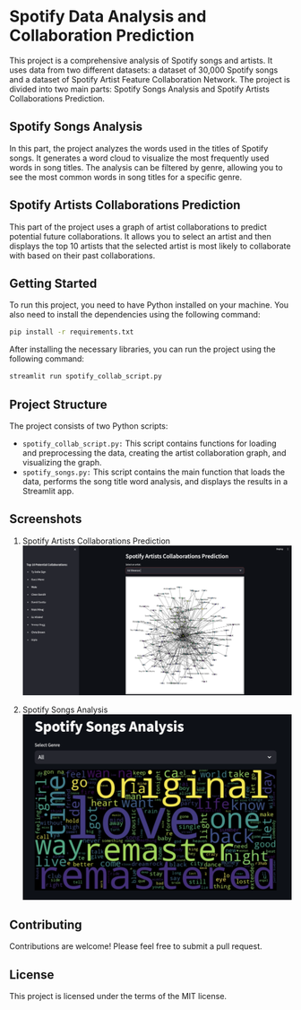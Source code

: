 # Spotify Data Analysis and Collaboration Prediction

This project is a comprehensive analysis of Spotify songs and artists. It uses data from two different datasets: a dataset of 30,000 Spotify songs and a dataset of Spotify Artist Feature Collaboration Network. The project is divided into two main parts: Spotify Songs Analysis and Spotify Artists Collaborations Prediction.

## Spotify Songs Analysis

In this part, the project analyzes the words used in the titles of Spotify songs. It generates a word cloud to visualize the most frequently used words in song titles. The analysis can be filtered by genre, allowing you to see the most common words in song titles for a specific genre.

## Spotify Artists Collaborations Prediction

This part of the project uses a graph of artist collaborations to predict potential future collaborations. It allows you to select an artist and then displays the top 10 artists that the selected artist is most likely to collaborate with based on their past collaborations.

## Getting Started

To run this project, you need to have Python installed on your machine. You also need to install the dependencies using the following command:

```bash
pip install -r requirements.txt
```

After installing the necessary libraries, you can run the project using the following command:

```bash
streamlit run spotify_collab_script.py
```

## Project Structure

The project consists of two Python scripts:

- `spotify_collab_script.py:` This script contains functions for loading and preprocessing the data, creating the artist collaboration graph, and visualizing the graph.
- `spotify_songs.py:` This script contains the main function that loads the data, performs the song title word analysis, and displays the results in a Streamlit app.

## Screenshots

1. Spotify Artists Collaborations Prediction
   ![Spotify Artists Collaborations Prediction](images/Spotify_Artists_Collaborations_Prediction.png)

2. Spotify Songs Analysis
   ![Spotify Songs Analysis](images/Spotify_Songs_Analysis.png)

## Contributing

Contributions are welcome! Please feel free to submit a pull request.

## License

This project is licensed under the terms of the MIT license.
